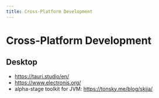 ```yaml
---
title: Cross-Platform Development
---
```


# Cross-Platform Development

## Desktop

- https://tauri.studio/en/
- https://www.electronjs.org/
- alpha-stage toolkit for JVM: https://tonsky.me/blog/skija/
